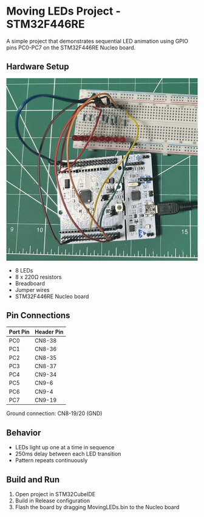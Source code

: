 # Moving LEDs Project - STM32F446RE

A simple project that demonstrates sequential LED animation using GPIO pins PC0-PC7 on the STM32F446RE Nucleo board.

## Hardware Setup
![Setup](setup.jpg)
- 8 LEDs
- 8 x 220Ω resistors
- Breadboard
- Jumper wires
- STM32F446RE Nucleo board

## Pin Connections
| Port Pin | Header Pin |
|----------|------------|
| PC0      | CN8-38    |
| PC1      | CN8-36    |
| PC2      | CN8-35    |
| PC3      | CN8-37    |
| PC4      | CN9-34    |
| PC5      | CN9-6     |
| PC6      | CN9-4     |
| PC7      | CN9-19    |

Ground connection: CN8-19/20 (GND)

## Behavior
- LEDs light up one at a time in sequence
- 250ms delay between each LED transition
- Pattern repeats continuously

## Build and Run
1. Open project in STM32CubeIDE
2. Build in Release configuration
3. Flash the board by dragging MovingLEDs.bin to the Nucleo board
